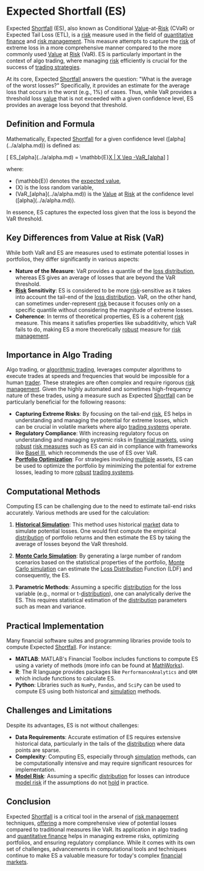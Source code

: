 # Expected Shortfall (ES)

Expected [Shortfall](../s/shortfall.md) (ES), also known as Conditional [Value](../v/value.md)-at-[Risk](../r/risk.md) (CVaR) or Expected Tail Loss (ETL), is a [risk](../r/risk.md) measure used in the field of [quantitative finance](../q/quantitative_finance.md) and [risk management](../r/risk_management.md). This measure attempts to capture the [risk](../r/risk.md) of extreme loss in a more comprehensive manner compared to the more commonly used [Value](../v/value.md) at [Risk](../r/risk.md) (VaR). ES is particularly important in the context of algo trading, where managing [risk](../r/risk.md) efficiently is crucial for the success of [trading strategies](../t/trading_strategies.md). 

At its core, Expected [Shortfall](../s/shortfall.md) answers the question: "What is the average of the worst losses?" Specifically, it provides an estimate for the average loss that occurs in the worst (e.g., 1%) of cases. Thus, while VaR provides a threshold loss [value](../v/value.md) that is not exceeded with a given confidence level, ES provides an average loss beyond that threshold. 

## Definition and Formula

Mathematically, Expected [Shortfall](../s/shortfall.md) for a given confidence level \(\[alpha](../a/alpha.md)\) is defined as:

\[ ES_\[alpha](../a/alpha.md) = \mathbb{E}[X | X \leq -VaR_\[alpha](../a/alpha.md)] \]

where:
- \(\mathbb{E}\) denotes the [expected value](../e/expected_value.md),
- \(X\) is the loss random variable,
- \(VaR_\[alpha](../a/alpha.md)\) is the [Value](../v/value.md) at [Risk](../r/risk.md) at the confidence level \(\[alpha](../a/alpha.md)\).

In essence, ES captures the expected loss given that the loss is beyond the VaR threshold. 

## Key Differences from Value at Risk (VaR)

While both VaR and ES are measures used to estimate potential losses in portfolios, they differ significantly in various aspects:
- **Nature of the Measure**: VaR provides a quantile of the [loss distribution](../l/loss_distribution.md), whereas ES gives an average of losses that are beyond the VaR threshold.
- **[Risk](../r/risk.md) Sensitivity**: ES is considered to be more [risk](../r/risk.md)-sensitive as it takes into account the tail-end of the [loss distribution](../l/loss_distribution.md). VaR, on the other hand, can sometimes under-represent [risk](../r/risk.md) because it focuses only on a specific quantile without considering the magnitude of extreme losses.
- **Coherence**: In terms of theoretical properties, ES is a coherent [risk](../r/risk.md) measure. This means it satisfies properties like subadditivity, which VaR fails to do, making ES a more theoretically [robust](../r/robust.md) measure for [risk management](../r/risk_management.md).

## Importance in Algo Trading

Algo trading, or [algorithmic trading](../a/algorithmic_trading.md), leverages computer algorithms to execute trades at speeds and frequencies that would be impossible for a human [trader](../t/trader.md). These strategies are often complex and require rigorous [risk management](../r/risk_management.md). Given the highly automated and sometimes high-frequency nature of these trades, using a measure such as Expected [Shortfall](../s/shortfall.md) can be particularly beneficial for the following reasons:

- **Capturing Extreme Risks**: By focusing on the tail-end [risk](../r/risk.md), ES helps in understanding and managing the potential for extreme losses, which can be crucial in volatile markets where algo [trading systems](../t/trading_systems.md) operate.
- **Regulatory Compliance**: With increasing regulatory focus on understanding and managing systemic risks in [financial markets](../f/financial_market.md), using [robust](../r/robust.md) [risk measures](../r/risk_measures.md) such as ES can aid in compliance with frameworks like [Basel III](../b/basel_iii.md), which recommends the use of ES over VaR.
- **[Portfolio Optimization](../p/portfolio_optimization.md)**: For strategies involving [multiple](../m/multiple.md) assets, ES can be used to optimize the portfolio by minimizing the potential for extreme losses, leading to more [robust](../r/robust.md) [trading systems](../t/trading_systems.md).

## Computational Methods

Computing ES can be challenging due to the need to estimate tail-end risks accurately. Various methods are used for the calculation:

1. **[Historical Simulation](../h/historical_simulation.md)**: This method uses historical [market](../m/market.md) data to simulate potential losses. One would first compute the empirical [distribution](../d/distribution.md) of portfolio returns and then estimate the ES by taking the average of losses beyond the VaR threshold.

2. **[Monte Carlo Simulation](../m/monte_carlo_simulation.md)**: By generating a large number of random scenarios based on the statistical properties of the portfolio, [Monte Carlo simulation](../m/monte_carlo_simulation.md) can estimate the [Loss Distribution](../l/loss_distribution.md) Function (LDF) and consequently, the ES.

3. **Parametric Methods**: Assuming a specific [distribution](../d/distribution.md) for the loss variable (e.g., normal or t-[distribution](../d/distribution.md)), one can analytically derive the ES. This requires statistical estimation of the [distribution](../d/distribution.md) parameters such as mean and variance.

## Practical Implementation

Many financial software suites and programming libraries provide tools to compute Expected [Shortfall](../s/shortfall.md). For instance:

- **MATLAB**: MATLAB's Financial Toolbox includes functions to compute ES using a variety of methods (more info can be found at [MathWorks](https://www.mathworks.com/products/financial.html)).
- **R**: The R language provides packages like `PerformanceAnalytics` and `QRM` which include functions to calculate ES.
- **Python**: Libraries such as `NumPy`, `Pandas`, and `SciPy` can be used to compute ES using both historical and [simulation](../s/simulation_in_trading.md) methods.

## Challenges and Limitations

Despite its advantages, ES is not without challenges:

- **Data Requirements**: Accurate estimation of ES requires extensive historical data, particularly in the tails of the [distribution](../d/distribution.md) where data points are sparse.
- **Complexity**: Computing ES, especially through [simulation](../s/simulation_in_trading.md) methods, can be computationally intensive and may require significant resources for implementation.
- **[Model Risk](../m/model_risk.md)**: Assuming a specific [distribution](../d/distribution.md) for losses can introduce [model risk](../m/model_risk.md) if the assumptions do not [hold](../h/hold.md) in practice.

## Conclusion

Expected [Shortfall](../s/shortfall.md) is a critical tool in the arsenal of [risk management](../r/risk_management.md) techniques, [offering](../o/offering.md) a more comprehensive view of potential losses compared to traditional measures like VaR. Its application in algo trading and [quantitative finance](../q/quantitative_finance.md) helps in managing extreme risks, optimizing portfolios, and ensuring regulatory compliance. While it comes with its own set of challenges, advancements in computational tools and techniques continue to make ES a valuable measure for today's complex [financial markets](../f/financial_market.md).
